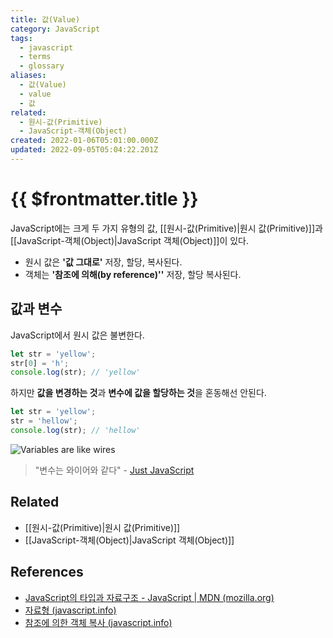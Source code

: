 ```yaml
---
title: 값(Value)
category: JavaScript
tags:
  - javascript
  - terms
  - glossary
aliases:
  - 값(Value)
  - value
  - 값
related:
  - 원시-값(Primitive)
  - JavaScript-객체(Object)
created: 2022-01-06T05:01:00.000Z
updated: 2022-09-05T05:04:22.201Z
---
```


# {{ $frontmatter.title }}

JavaScript에는 크게 두 가지 유형의 값, [[원시-값(Primitive)|원시 값(Primitive)]]과 [[JavaScript-객체(Object)|JavaScript 객체(Object)]]이 있다.

- 원시 값은 **'값 그대로'** 저장, 할당, 복사된다.
- 객체는 **'참조에 의해(by reference)''** 저장, 할당 복사된다.

## 값과 변수

JavaScript에서 원시 값은 불변한다.

```js
let str = 'yellow';
str[0] = 'h';
console.log(str); // 'yellow'
```

하지만 **값을 변경하는 것**과 **변수에 값을 할당하는 것**을 혼동해선 안된다.

```js
let str = 'yellow';
str = 'hellow';
console.log(str); // 'hellow'
```

![Variables are like wires](https://user-images.githubusercontent.com/29270715/73742788-4c980b80-4775-11ea-8831-c13b9b1792e2.png)

> "변수는 와이어와 같다" - [Just JavaScript](https://justjavascript.com/)

## Related

- [[원시-값(Primitive)|원시 값(Primitive)]]
- [[JavaScript-객체(Object)|JavaScript 객체(Object)]]

## References

- [JavaScript의 타입과 자료구조 - JavaScript | MDN (mozilla.org)](https://developer.mozilla.org/ko/docs/Web/JavaScript/Data_structures)
- [자료형 (javascript.info)](https://ko.javascript.info/types)
- [참조에 의한 객체 복사 (javascript.info)](https://ko.javascript.info/object-copy)

